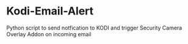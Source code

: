 # Kodi-Email-Alert
Python script to send notfication to KODI and trigger Security Camera Overlay Addon on incoming email
